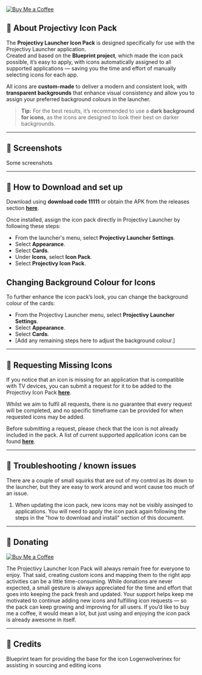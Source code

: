 [![Buy Me a Coffee](https://www.buymeacoffee.com/assets/img/custom_images/orange_img.png)](https://www.buymeacoffee.com/YOURUSERNAME)

## 🔴 About Projectivy Icon Pack

The **Projectivy Launcher Icon Pack** is designed specifically for use with the Projectivy Launcher application.  
Created and based on the **Blueprint project**, which made the icon pack possible, it’s easy to apply, with icons automatically assigned to all supported applications — saving you the time and effort of manually selecting icons for each app.

All icons are **custom-made** to deliver a modern and consistent look, with **transparent backgrounds** that enhance visual consistency and allow you to assign your preferred background colours in the launcher.  

> **Tip:** For the best results, it’s recommended to use a **dark background for icons**, as the icons are designed to look their best on darker backgrounds.

---

## 🔴 Screenshots

Some screenshots

---

## 🔴 How to Download and set up

Download using **download code 11111** or obtain the APK from the releases section [**here**](https://github.com/SicMundus86/ProjectivyIconPack/releases).  

Once installed, assign the icon pack directly in Projectivy Launcher by following these steps:

- From the launcher's menu, select **Projectivy Launcher Settings**.  
- Select **Appearance**.  
- Select **Cards**.  
- Under **Icons**, select **Icon Pack**.  
- Select **Projectivy Icon Pack**.  


## Changing Background Colour for Icons

To further enhance the icon pack’s look, you can change the background colour of the cards:

- From the Projectivy Launcher menu, select **Projectivy Launcher Settings**.  
- Select **Appearance**.  
- Select **Cards**.  
- [Add any remaining steps here to adjust the background colour.]

---

## 🔴 Requesting Missing Icons

If you notice that an icon is missing for an application that is compatible with TV devices, you can submit a request for it to be added to the Projectivy Icon Pack [**here**](https://github.com/SicMundus86/ProjectivyIconPack/issues/new/choose).  

Whilst we aim to fulfil all requests, there is no guarantee that every request will be completed, and no specific timeframe can be provided for when requested icons may be added.  

Before submitting a request, please check that the icon is not already included in the pack. A list of current supported application icons can be found [**here**](https://github.com/SicMundus86/ProjectivyIconPack/blob/main/Icons/Application_icon_list).

---

## 🔴 Troubleshooting / known issues

There are a couple of small squirks that are out of my control as its down to the launcher, but they are easy to work around and wont cause too much of an issue.

1. When updating the icon pack, new icons may not be visibly assinged to applications. You will need to apply the icon pack again following the steps in the "how to download and install" section of this document.



---

## 🔴 Donating

[![Buy Me a Coffee](https://www.buymeacoffee.com/assets/img/custom_images/orange_img.png)](https://www.buymeacoffee.com/YOURUSERNAME)

The Projectivy Launcher Icon Pack will always remain free for everyone to enjoy. That said, creating custom icons and mapping them to the right app activities can be a little time-consuming. While donations are never expected, a small gesture is always appreciated for the time and effort that goes into keeping the pack fresh and updated.
Your support helps keep me motivated to continue adding new icons and fulfilling icon requests — so the pack can keep growing and improving for all users. If you’d like to buy me a coffee, it would mean a lot, but just using and enjoying the icon pack is already awesome in itself.

---

## 🔴 Credits

Blueprint team for providing the base for the icon
Logenwolverinex for assisting in sourcing and editing icons




